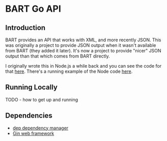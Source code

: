 # BART Go API

## Introduction

BART provides an API that works with XML, and more recently JSON.  This was originally a project to provide JSON output when it wasn't available from BART (they added it later).  It's now a project to provide "nicer" JSON output than that which comes from BART directly.

I originally wrote this in Node.js a while back and you can see the code for that [here](https://github.com/simonprickett/bartnodeapi).  There's a running example of the Node code [here](http://bart.crudworks.org/api).

## Running Locally

TODO - how to get up and running

## Dependencies

* [dep dependency manager](https://github.com/golang/dep)
* [Gin web framework](https://gin-gonic.github.io/gin/)